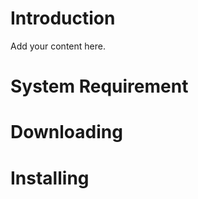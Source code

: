 # Introduction #

Add your content here.


# System Requirement #



# Downloading #



# Installing #